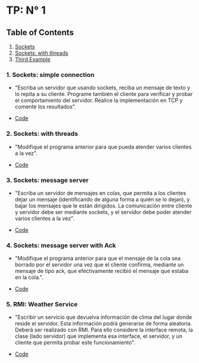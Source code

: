 # TP: N° 1

## Table of Contents
1. [Sockets](#1-sockets-simple-connection)
2. [Sockets: with threads](#2-sockets-with-threads)
3. [Third Example](#3-sockets-message-server)

### 1. Sockets: simple connection
- "Escriba un servidor que usando sockets, reciba un mensaje de texto y lo repita a su cliente. Programe también el cliente para verificar y probar el comportamiento del servidor. Realice la implementación en TCP y comente los resultados".

- [Code](tp1.Ex01)

### 2. Sockets: with threads

- "Modifique el programa anterior para que pueda atender varios clientes a la vez".

- [Code](tp1.Ex02)

### 3. Sockets: message server

- "Escriba un servidor de mensajes en colas, que permita a los clientes dejar un mensaje (identificando de alguna forma a quién se lo dejan), y bajar los mensajes que le están dirigidos. La comunicación entre cliente y servidor debe ser mediante sockets, y el servidor debe poder atender varios clientes a la vez".

- [Code](tp1.Ex03)

### 4. Sockets: message server with Ack

- "Modifique el programa anterior para que el mensaje de la cola sea borrado por el servidor una vez que el cliente confirma, mediante un mensaje de tipo ack, que efectivamente recibió el mensaje que estaba en la cola.".

- [Code](tp1.Ex04)

### 5. RMI: Weather Service

- "Escribir un servicio que devuelva información de clima del lugar donde reside el servidor. Esta información podrá generarse de forma aleatoria. Deberá ser realizado con RMI. Para ello considere la interface remota, la clase (lado servidor) que implementa esa interface, el servidor, y un cliente que permita probar este funcionamiento".

- [Code](tp1.Ex05)
